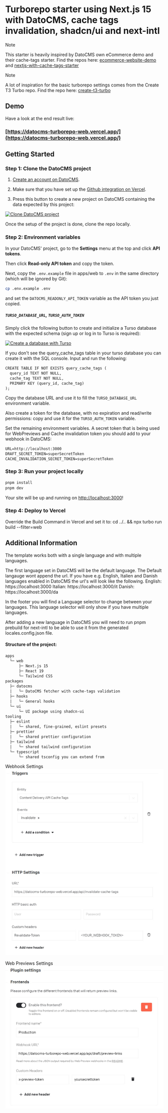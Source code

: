 # Turborepo starter using Next.js 15 with DatoCMS, cache tags invalidation, shadcn/ui and next-intl

> [!NOTE]
>
> This starter is heavily inspired by DatoCMS own eCommerce demo and their cache-tags starter. Find the repos here: [ecommerce-website-demo](https://github.com/datocms/ecommerce-website-demo) and [nextjs-with-cache-tags-starter](https://github.com/datocms/nextjs-with-cache-tags-starter)

> [!NOTE]
>
> A lot of inspiration for the basic turborepo settings comes from the Create T3 Turbo repo. Find the repo here: [create-t3-turbo](https://github.com/t3-oss/create-t3-turbo/)

## Demo

Have a look at the end result live:

### [https://datocms-turborepo-web.vercel.app/](https://datocms-turborepo-web.vercel.app/)

## Getting Started

### Step 1: Clone the DatoCMS project

1. [Create an account on DatoCMS](https://datocms.com).

2. Make sure that you have set up the [Github integration on Vercel](https://vercel.com/docs/git/vercel-for-github).

3. Press this button to create a new project on DatoCMS containing the data expected by this project:

[![Clone DatoCMS project](https://dashboard.datocms.com/clone/button.svg)](https://dashboard.datocms.com/clone?projectId=158348&name=datocms-turborepo)

Once the setup of the project is done, clone the repo locally.

### Step 2: Environment variables

In your DatoCMS' project, go to the **Settings** menu at the top and click **API tokens**.

Then click **Read-only API token** and copy the token.

Next, copy the `.env.example` file in apps/web to `.env` in the same directory (which will be ignored by Git):

```bash
cp .env.example .env
```

and set the `DATOCMS_READONLY_API_TOKEN` variable as the API token you just copied.

##### `TURSO_DATABASE_URL`, `TURSO_AUTH_TOKEN`

Simply click the following button to create and initialize a Turso database with the expected schema (sign up or log in to Turso is required):

[![Create a database with Turso](https://sqlite.new/button)](https://sqlite.new?dump=https%3A//raw.githubusercontent.com/datocms/nextjs-with-cache-tags-starter/main/schema.sql)

If you don't see the query_cache_tags table in your turso database you can create it with the SQL console. Input and run the following:

```
CREATE TABLE IF NOT EXISTS query_cache_tags (
  query_id TEXT NOT NULL,
  cache_tag TEXT NOT NULL,
  PRIMARY KEY (query_id, cache_tag)
);
```

Copy the database URL and use it to fill the `TURSO_DATABASE_URL` environment variable.

Also create a token for the database, with no expiration and read/write permissions: copy and use it for the `TURSO_AUTH_TOKEN` variable.

Set the remaining environment variables. A secret token that is being used for WebPreviews and Cache invalidation token you should add to your webhook in DatoCMS:

```
URL=http://localhost:3000
DRAFT_SECRET_TOKEN=superSecretToken
CACHE_INVALIDATION_SECRET_TOKEN=superSecretToken
```

### Step 3: Run your project locally

```bash
pnpm install
pnpm dev
```

Your site will be up and running on [http://localhost:3000](http://localhost:3000)!

### Step 4: Deploy to Vercel

Override the Build Command in Vercel and set it to: cd ../.. && npx turbo run build --filter=web

## Additional Information

The template works both with a single language and with multiple languages.

The first language set in DatoCMS will be the default language. The Default langauge wont append the url.
If you have e.g. English, Italien and Danish languages enabled in DatoCMS the url's will look like the following.
English: https://localhost:3000
Italian: https://localhost:3000/it
Danish: https://localhost:3000/da

In the footer you will find a Language selector to change between your languages. This language selector will only show if you have multiple languages.

After adding a new language in DatoCMS you will need to run pnpm prebuild for next-intl to be able to use it from the generated locales.config.json file.

#### Structure of the project:

```text
apps
  └─ web
      ├─ Next.js 15
      ├─ React 19
      └─ Tailwind CSS
packages
  ├─ datocms
  |   └─ DatoCMS fetcher with cache-tags validation
  ├─ hooks
  |   └─ General hooks
  └─ ui
      └─ UI package using shadcn-ui
tooling
  ├─ eslint
  |   └─ shared, fine-grained, eslint presets
  ├─ prettier
  |   └─ shared prettier configuration
  ├─ tailwind
  |   └─ shared tailwind configuration
  └─ typescript
      └─ shared tsconfig you can extend from
```

Webhook Settings
<img src="https://github.com/MarkNygaard/datocms-turborepo/raw/main/readme-images/webhook_settings.jpg">

Web Previews Settings
<img src="https://github.com/MarkNygaard/datocms-turborepo/raw/main/readme-images/web_previews_settings.jpg">
